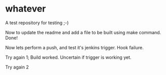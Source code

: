 # whatever
A test repository for testing ;-)

Now to update the readme and add a file to be built using make command. Done!

Now lets perform a push, and test it's jenkins trigger. Hook failure.

Try again 1; Build worked. Uncertain if trigger is working yet.

Try again 2



